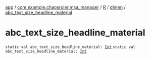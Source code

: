 [app](../../../index.md) / [com.example.chaosruler.msa_manager](../../index.md) / [R](../index.md) / [dimen](index.md) / [abc_text_size_headline_material](.)

# abc_text_size_headline_material

`static val abc_text_size_headline_material: `[`Int`](https://kotlinlang.org/api/latest/jvm/stdlib/kotlin/-int/index.html)
`static val abc_text_size_headline_material: `[`Int`](https://kotlinlang.org/api/latest/jvm/stdlib/kotlin/-int/index.html)